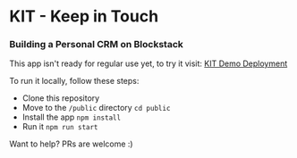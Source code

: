 # KIT - Keep in Touch
### Building a Personal CRM on Blockstack

This app isn't ready for regular use yet, to try it visit:
[KIT Demo Deployment](https://kit.now.sh/)

To run it locally, follow these steps:

* Clone this repository
* Move to the `/public` directory `cd public`
* Install the app `npm install`
* Run it `npm run start`


Want to help? PRs are welcome :)

